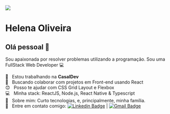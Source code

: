 <img width="auto" src="https://github.com/tgmarinho/tgmarinho/blob/master/banner.png">


# Helena Oliveira

## Olá pessoal 👋
Sou apaixonada por resolver problemas utilizando a programação.
Sou uma FullStack Web Developer :computer:

 :rocket:  &nbsp; Estou trabalhando na **CasalDev**
 <br/> :purple_heart: &nbsp; Buscando colaborar com projetos em Front-end usando React
 <br/> :blush: &nbsp; Posso te ajudar com CSS Grid Layout e Flexbox
 <br/> :computer: &nbsp; Minha stack: ReactJS, Node.js, React Native & Typescript
 <br/> 💬  &nbsp; Sobre mim: Curto tecnologias, e, principalmente, minha família.
 <br/> :email: &nbsp; Entre em contato comigo: [![Linkedin Badge](https://img.shields.io/badge/-HelenaOliveira-blue?style=flat-square&logo=Linkedin&logoColor=white&link=https://www.linkedin.com/in/helenaraoliveira/)](https://www.linkedin.com/in/helenaraoliveira/) 
| 
[![Gmail Badge](https://img.shields.io/badge/-tgmarinho@gmail.com-c14438?style=flat-square&logo=Gmail&logoColor=white&link=mailto:helena.oliveira@casaldev.com.br)](helena.oliveira@casaldev.com.br)
